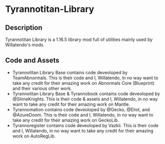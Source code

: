 # Tyrannotitan-Library

## Description
Tyrannotitan Library is a 1.16.5 library mod full of utilities mainly used by Willatendo's mods.

## Code and Assets
* Tyrannotitan Library Base contains code deveoloped by TeamAbnormals. This is their code and I, Willatendo, in no way want to take any credit for their amazing work on Abnormals Core (Blueprint) and their various other work.
* Tyrannotitan Library Base & Tyrannobook contains code deveoloped by @SlimeKnights. This is their code & assets and I, Willatendo, in no way want to take any credit for their amazing work on Mantle.
* Tyrannomation contains code deveoloped by @Gecko, @Eliot, and @AzureDoom. This is their code and I, Willatendo, in no way want to take any credit for their amazing work on GeckoLib.
* Tyrannoregister contains code deveoloped by Vazkii. This is their code and I, Willatendo, in no way want to take any credit for their amazing work on AutoRegLib.